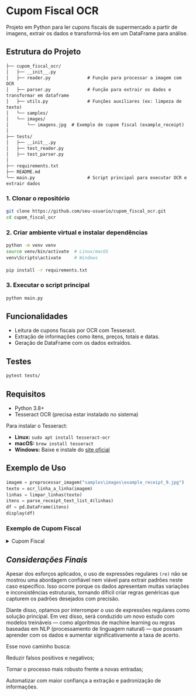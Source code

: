# Cupom Fiscal OCR

Projeto em Python para ler cupons fiscais de supermercado a partir de imagens, extrair os dados e transformá-los em um DataFrame para análise.

## Estrutura do Projeto

```
├── cupom_fiscal_ocr/
│   ├── __init__.py
│   ├── reader.py              # Função para processar a imagem com OCR
│   ├── parser.py              # Função para extrair os dados e transformar em dataframe
│   ├── utils.py               # Funções auxiliares (ex: limpeza de texto)
│   └── samples/
│   └── images/
│       └── imagens.jpg  # Exemplo de cupom fiscal (example_receipt)
│
├── tests/
│   ├── __init__.py
│   ├── test_reader.py
│   ├── test_parser.py
│
├── requirements.txt
├── README.md
└── main.py                    # Script principal para executar OCR e extrair dados
```
### 1. Clonar o repositório
```bash
git clone https://github.com/seu-usuario/cupom_fiscal_ocr.git
cd cupom_fiscal_ocr
```

### 2. Criar ambiente virtual e instalar dependências
```bash
python -m venv venv
source venv/bin/activate  # Linux/macOS
venv\Scripts\activate     # Windows

pip install -r requirements.txt
```

### 3. Executar o script principal
```bash
python main.py
```

## Funcionalidades

- Leitura de cupons fiscais por OCR com Tesseract.
- Extração de informações como itens, preços, totais e datas.
- Geração de DataFrame com os dados extraídos.

## Testes
```bash
pytest tests/
```

## Requisitos
- Python 3.8+
- Tesseract OCR (precisa estar instalado no sistema)

Para instalar o Tesseract:
- **Linux:** `sudo apt install tesseract-ocr`
- **macOS:** `brew install tesseract`
- **Windows:** Baixe e instale do [site oficial](https://github.com/tesseract-ocr/tesseract)

## Exemplo de Uso

```python
imagem = preprocessar_imagem("samples\images\example_receipt_9.jpg")
texto = ocr_linha_a_linha(imagem)
linhas = limpar_linhas(texto)
itens = parse_receipt_text_list_4(linhas)
df = pd.DataFrame(itens)
display(df)
```
### Exemplo de Cupom Fiscal
<details>
  <summary>Cupom Fiscal</summary>

![Cupom Fiscal](samples/images/example_receipt_9.jpg)

</details>


## *Considerações Finais*
Apesar dos esforços aplicados, o uso de expressões regulares `(re)` não se mostrou uma abordagem confiável nem viável para extrair padrões neste caso específico. Isso ocorre porque os dados apresentam muitas variações e inconsistências estruturais, tornando difícil criar regras genéricas que capturem os padrões desejados com precisão.

Diante disso, optamos por interromper o uso de expressões regulares como solução principal. Em vez disso, será conduzido um novo estudo com modelos treináveis — como algoritmos de machine learning ou regras baseadas em NLP (processamento de linguagem natural) — que possam aprender com os dados e aumentar significativamente a taxa de acerto.

Esse novo caminho busca:

Reduzir falsos positivos e negativos;

Tornar o processo mais robusto frente a novas entradas;

Automatizar com maior confiança a extração e padronização de informações.
